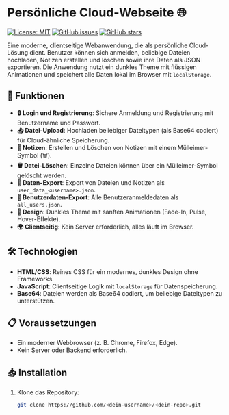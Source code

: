 # Persönliche Cloud-Webseite 🌐

[![License: MIT](https://img.shields.io/badge/License-MIT-yellow.svg)](https://opensource.org/licenses/MIT)
[![GitHub issues](https://img.shields.io/github/issues/<dein-username>/<dein-repo>)](https://github.com/<dein-username>/<dein-repo>/issues)
[![GitHub stars](https://img.shields.io/github/stars/<dein-username>/<dein-repo>)](https://github.com/<dein-username>/<dein-repo>/stargazers)

Eine moderne, clientseitige Webanwendung, die als persönliche Cloud-Lösung dient. Benutzer können sich anmelden, beliebige Dateien hochladen, Notizen erstellen und löschen sowie ihre Daten als JSON exportieren. Die Anwendung nutzt ein dunkles Theme mit flüssigen Animationen und speichert alle Daten lokal im Browser mit `localStorage`.

## 🚀 Funktionen

- **🔒 Login und Registrierung**: Sichere Anmeldung und Registrierung mit Benutzername und Passwort.
- **📤 Datei-Upload**: Hochladen beliebiger Dateitypen (als Base64 codiert) für Cloud-ähnliche Speicherung.
- **📝 Notizen**: Erstellen und Löschen von Notizen mit einem Mülleimer-Symbol (🗑️).
- **🗑️ Datei-Löschen**: Einzelne Dateien können über ein Mülleimer-Symbol gelöscht werden.
- **💾 Daten-Export**: Export von Dateien und Notizen als `user_data_<username>.json`.
- **👥 Benutzerdaten-Export**: Alle Benutzeranmeldedaten als `all_users.json`.
- **🎨 Design**: Dunkles Theme mit sanften Animationen (Fade-In, Pulse, Hover-Effekte).
- **🌍 Clientseitig**: Kein Server erforderlich, alles läuft im Browser.

## 🛠️ Technologien

- **HTML/CSS**: Reines CSS für ein modernes, dunkles Design ohne Frameworks.
- **JavaScript**: Clientseitige Logik mit `localStorage` für Datenspeicherung.
- **Base64**: Dateien werden als Base64 codiert, um beliebige Dateitypen zu unterstützen.

## 📋 Voraussetzungen

- Ein moderner Webbrowser (z. B. Chrome, Firefox, Edge).
- Kein Server oder Backend erforderlich.

## 📥 Installation

1. Klone das Repository:
   ```bash
   git clone https://github.com/<dein-username>/<dein-repo>.git
